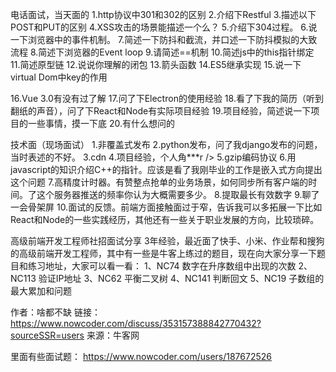 电话面试，当天面的
1.http协议中301和302的区别
2.介绍下Restful
3.描述以下POST和PUT的区别
4.XSS攻击的场景能描述一个么？
5.介绍下304过程。
6.说一下浏览器中的事件机制。
7.简述一下防抖和截流，并口述一下防抖模拟的大致流程
8.简述下浏览器的Event loop
9.请简述==机制
10.简述js中的this指针绑定
11.简述原型链
12.说说你理解的闭包
13.箭头函数
14.ES5继承实现
15.说一下virtual Dom中key的作用

16.Vue 3.0有没有过了解
17.问了下Electron的使用经验
18.看了下我的简历（听到翻纸的声音），问了下React和Node有实际项目经验
19.项目经验，简述说一下项目的一些事情，摸一下底
20.有什么想问的

 技术面（现场面试）
1.非覆盖式发布
2.python发布，问了我django发布的问题，当时表述的不好。
3.cdn
4.项目经验，个人角***r /> 5.gzip编码协议
6.用javascript的知识介绍C++的指针。应该是看了我刚毕业的工作是嵌入式方向提出这个问题
7.高精度计时器。有赞整点抢单的业务场景，如何同步所有客户端的时间。了这个服务器推送的频率你认为大概需要多少。
8.提取最长有效数字
9.聊了一会骨架屏
10.面试的反馈。前端方面接触面过于窄，告诉我可以多拓展一下比如React和Node的一些实践经历，其他还有一些关于职业发展的方向，比较琐碎。

 


高级前端开发工程师社招面试分享
3年经验，最近面了快手、小米、作业帮和搜狗的高级前端开发工程师，其中有一些是牛客上练过的题目，现在向大家分享一下题目和练习地址，大家可以看一看：
1、NC74 数字在升序数组中出现的次数
2、NC113 验证IP地址
3、NC62 平衡二叉树
4、NC141 判断回文
5、NC19 子数组的最大累加和问题

作者：啥都不缺
链接：https://www.nowcoder.com/discuss/353157388842770432?sourceSSR=users
来源：牛客网

里面有些面试题：
https://www.nowcoder.com/users/187672526